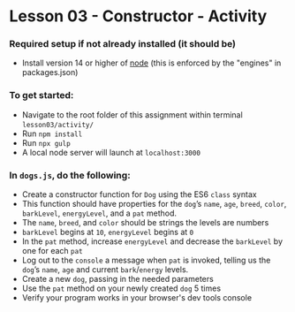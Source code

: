 # Lesson 03 - Constructor - Activity

### Required setup if not already installed (it should be)
- Install version 14 or higher of [node](https://nodejs.org/en/) (this is enforced by the "engines" in packages.json)

### To get started:
-   Navigate to the root folder of this assignment within terminal `lesson03/activity/`
-   Run `npm install`
-   Run `npx gulp`
- 	A local node server will launch at `localhost:3000`

### In `dogs.js`, do the following:
* Create a constructor function for `Dog` using the ES6 `class` syntax
* This function should have properties for the `dog`’s `name`, `age`, `breed`, `color`, `barkLevel`, `energyLevel`, and a `pat` method.​
* The `name`, `breed`, and `color` should be strings the levels are numbers​
* `barkLevel` begins at `10`, `energyLevel` begins at `0`
* In the `pat` method, increase `energyLevel` and decrease the `barkLevel` by one for each `pat​`
* Log out to the `console` a message when `pat` is invoked, telling us the `dog`’s `name`, `age` and current `bark`/`energy` levels.
* Create a new `dog`, passing in the needed parameters
* Use the `pat` method on your newly created `dog` 5 times
* Verify your program works in your browser's dev tools console